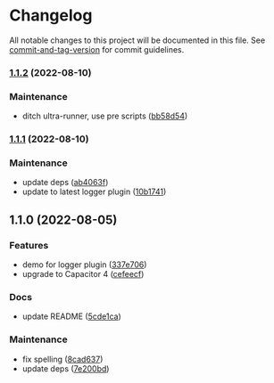 # Changelog

All notable changes to this project will be documented in this file. See [commit-and-tag-version](https://github.com/absolute-version/commit-and-tag-version) for commit guidelines.

### [1.1.2](https://github.com/aparajita/capacitor-logger-demo/compare/v1.1.1...v1.1.2) (2022-08-10)


### Maintenance

* ditch ultra-runner, use pre scripts ([bb58d54](https://github.com/aparajita/capacitor-logger-demo/commit/bb58d54d5e9040fd67ec85120e6ec5d4f1a2074a))

### [1.1.1](https://github.com/aparajita/capacitor-logger-demo/compare/v1.1.0...v1.1.1) (2022-08-10)


### Maintenance

* update deps ([ab4063f](https://github.com/aparajita/capacitor-logger-demo/commit/ab4063f4d8c64d1a6df30903a82180cc6e903e11))
* update to latest logger plugin ([10b1741](https://github.com/aparajita/capacitor-logger-demo/commit/10b17410792c2a1617fb5707eebe24a19cfb0c48))

## 1.1.0 (2022-08-05)


### Features

* demo for logger plugin ([337e706](https://github.com/aparajita/capacitor-logger-demo/commit/337e7068bc5cef63c135e9a3268b3e15795c25dc))
* upgrade to Capacitor 4 ([cefeecf](https://github.com/aparajita/capacitor-logger-demo/commit/cefeecf5bd6ff54945f419aeaf9a557ecaf45400))


### Docs

* update README ([5cde1ca](https://github.com/aparajita/capacitor-logger-demo/commit/5cde1ca51b55fec6ce1abe3bf0c1ac15e1cdaccc))


### Maintenance

* fix spelling ([8cad637](https://github.com/aparajita/capacitor-logger-demo/commit/8cad6372504ee819783e7432b9f340e3d61548dd))
* update deps ([7e200bd](https://github.com/aparajita/capacitor-logger-demo/commit/7e200bdc3160aaf3bfde5d420961fc74e5b8cd58))
